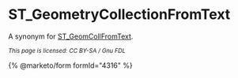 # ST\_GeometryCollectionFromText

A synonym for [ST\_GeomCollFromText](st_geomcollfromtext.md).

<sub>_This page is licensed: CC BY-SA / Gnu FDL_</sub>

{% @marketo/form formId="4316" %}
